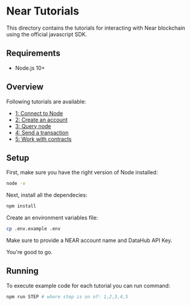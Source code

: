 # Near Tutorials

This directory contains the tutorials for interacting with Near blockchain using
the official javascript SDK.

## Requirements

- Node.js 10+

## Overview

Following tutorials are available:

- [1: Connect to Node](/near/1_connect_to_node/main.js)
- [2: Create an account](/near/2_create_account/main.js)
- [3: Query node](/near/3_query_node/main.js)
- [4: Send a transaction](/near/4_send_transaction/main.js)
- [5: Work with contracts](/near/5_contracts/main.js)

## Setup

First, make sure you have the right version of Node installed:

```bash
node -v
```

Next, install all the dependecies:

```bash
npm install
```

Create an environment variables file:

```bash
cp .env.example .env
```

Make sure to provide a NEAR account name and DataHub API Key.

You're good to go. 

## Running

To execute example code for each tutorial you can run command:

```bash
npm run STEP # where step is on of: 1,2,3,4,5
```
